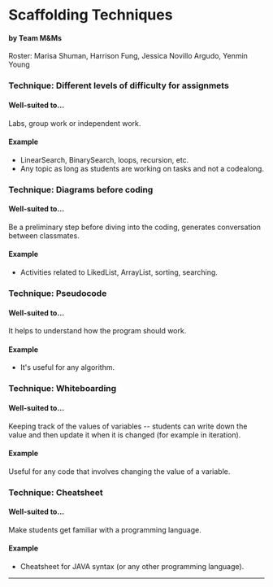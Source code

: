 # Scaffolding Techniques
#### by Team M&Ms
Roster: Marisa Shuman, Harrison Fung, Jessica Novillo Argudo, Yenmin Young


### Technique: Different levels of difficulty for assignmets

#### Well-suited to...
Labs, group work or independent work.

#### Example
* LinearSearch, BinarySearch, loops, recursion, etc.
* Any topic as long as students are working on tasks and not a codealong.

### Technique: Diagrams before coding

#### Well-suited to...
Be a preliminary step before diving into the coding, generates conversation between classmates.

#### Example
* Activities related to LikedList, ArrayList, sorting, searching.

### Technique: Pseudocode

#### Well-suited to...
It helps to understand how the program should work.

#### Example
* It's useful for any algorithm.

### Technique: Whiteboarding

#### Well-suited to...
Keeping track of the values of variables -- students can write down the value and then update it when it is changed (for example in iteration).

#### Example
Useful for any code that involves changing the value of a variable.
  
### Technique: Cheatsheet

#### Well-suited to...
Make students get familiar with a programming language.

#### Example
* Cheatsheet for JAVA syntax (or any other programming language).
* * *


